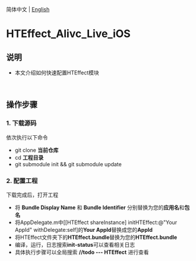 简体中文 | [English](README_EN.md)

# **HTEffect_Alivc_Live_iOS**
## **说明**
- 本文介绍如何快速配置HTEffect模块

<br/>

## **操作步骤**
### **1. 下载源码**
依次执行以下命令
- git clone **当前仓库**
- cd **工程目录**
- git submodule init && git submodule update

### **2. 配置工程**
下载完成后，打开工程
- 将 **Bundle Display Name** 和 **Bundle Identifier** 分别替换为您的**应用名**和**包名**
- 将AppDelegate.m中[[HTEffect shareInstance] initHTEffect:@"Your AppId" withDelegate:self]的**Your AppId**替换成您的**AppId**
- 将HTEffect文件夹下的**HTEffect.bundle**替换为您的**HTEffect.bundle**
- 编译，运行，日志搜索**init-status**可以查看相关日志
- 具体执行步骤可以全局搜索 **//todo --- HTEffect** 进行查看 

<br/>
